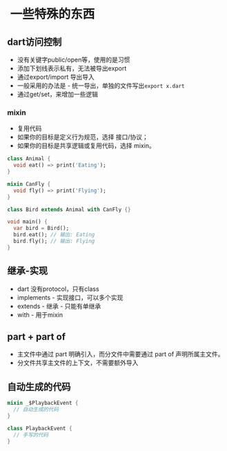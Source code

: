 #  一些特殊的东西
## dart访问控制
- 没有关键字public/open等，使用的是习惯
- 添加下划线表示私有，无法被导出export
- 通过export/import 导出导入
- 一般采用的办法是 - 统一导出，单独的文件写出`export x.dart`
- 通过get/set，来增加一些逻辑

### mixin
- 复用代码
- 如果你的目标是定义行为规范，选择 接口/协议；
- 如果你的目标是共享逻辑或复用代码，选择 mixin。

```dart
class Animal {
  void eat() => print('Eating');
}

mixin CanFly {
  void fly() => print('Flying');
}

class Bird extends Animal with CanFly {}

void main() {
  var bird = Bird();
  bird.eat(); // 输出: Eating
  bird.fly(); // 输出: Flying
}
```
## 继承-实现
- dart 没有protocol，只有class
- implements - 实现接口，可以多个实现
- extends - 继承 - 只能有单继承
- with - 用于mixin

## part + part of
- 主文件中通过 part 明确引入，而分文件中需要通过 part of 声明所属主文件。
- 分文件共享主文件的上下文，不需要额外导入

## 自动生成的代码
```dart
mixin _$PlaybackEvent {
  // 自动生成的代码
}

class PlaybackEvent {
  // 手写的代码
}
```